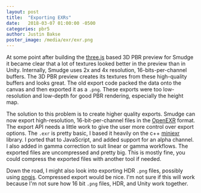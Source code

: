 ```yaml
---
layout: post
title:  "Exporting EXRs"
date:   2018-03-07 01:00:00 -0500
categories: pbr5
author: Justin Bakse
poster_image: /media/exr/exr.png
---
```


At some point after building the [three.js](https://threejs.org/) based 3D PBR preview for Smudge it became clear that a lot of textures looked better in the preview than in Unity. Internally, Smudge uses 2x and 4x resolution, 16-bits-per-channel buffers. The 3D PBR preview creates its textures from these high-quality buffers and looks great. The old export code packed the data onto the canvas and then exported it as a `.png`. These exports were too low-resolution and low-depth for good PBR rendering, especially the height map.

The solution to this problem is to create higher quality exports. Smudge can now export high-resolution, 16-bit-per-channel files in the [OpenEXR](http://www.openexr.com/) format. The export API needs a little work to give the user more control over export options. The `.exr` is pretty basic, I based it heavily on the c++ [miniexr](https://github.com/aras-p/miniexr/blob/master/miniexr.cpp) library. I ported that to JavaScript, and added support for an alpha channel. I also added in gamma correction to suit linear or gamma workflows. The exported files are uncompressed and pretty big. This is mostly fine, you could compress the exported files with another tool if needed. 

Down the road, I might also look into exporting HDR `.png` files, possibly using [pngjs](https://github.com/lukeapage/pngjs). Compressed export would be nice. I'm not sure if this will work because I'm not sure how 16 bit `.png` files, HDR, and Unity work together.




